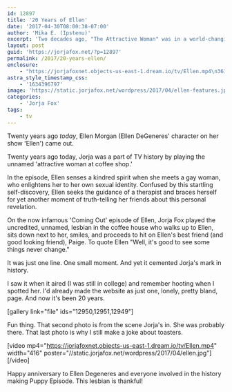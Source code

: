 ```yaml
---
id: 12897
title: '20 Years of Ellen'
date: '2017-04-30T08:00:38-07:00'
author: 'Mika E. (Ipstenu)'
excerpt: 'Two decades ago, "The Attractive Woman" was in a world-changing episode of a sitcom.'
layout: post
guid: 'https://jorjafox.net/?p=12897'
permalink: /2017/20-years-ellen/
enclosure:
    - "https://jorjafoxnet.objects-us-east-1.dream.io/tv/Ellen.mp4\n3616913\nvideo/mp4\n"
astra_style_timestamp_css:
    - '1634396797'
image: 'https://static.jorjafox.net/wordpress/2017/04/ellen-features.jpg'
categories:
    - 'Jorja Fox'
tags:
    - tv
---
```


Twenty years ago _today_, Ellen Morgan (Ellen DeGeneres' character on her show 'Ellen') came out.

Twenty years ago today, Jorja was a part of TV history by playing the unnamed 'attractive woman at coffee shop.'

In the episode, Ellen senses a kindred spirit when she meets a gay woman, who enlightens her to her own sexual identity. Confused by this startling self-discovery, Ellen seeks the guidance of a therapist and braces herself for yet another moment of truth-telling her friends about this personal revelation.

On the now infamous 'Coming Out' episode of Ellen, Jorja Fox played the uncredited, unnamed, lesbian in the coffee house who walks up to Ellen, sits down next to her, smiles, and proceeds to hit on Ellen's best friend (and good looking friend), Paige. To quote Ellen "Well, it's good to see some things never change."

It was just one line. One small moment. And yet it cemented Jorja's mark in history.

I saw it when it aired (I was still in college) and remember hooting when I spotted her. I'd already made the website as just one, lonely, pretty bland, page. And now it's been 20 years.

[gallery link="file" ids="12950,12951,12949"]

Fun thing. That second photo is from the scene Jorja's in. She was probably there. That last photo is why I still make a joke about toasters.

[video mp4="https://jorjafoxnet.objects-us-east-1.dream.io/tv/Ellen.mp4" width="416" poster="//static.jorjafox.net/wordpress/2017/04/ellen.jpg"][/video]

Happy anniversary to Ellen Degeneres and everyone involved in the history making Puppy Episode. This lesbian is thankful!
